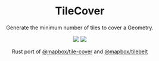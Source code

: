 <h1 align=center>TileCover</h1>

<p align=center>Generate the minimum number of tiles to cover a Geometry.</p>

<p align="center">
  <a href="https://circleci.com/gh/ingalls/tilecover-rs/tree/master"><img src="https://circleci.com/gh/ingalls/tilecover-rs/tree/master.svg?style=shield"/></a>
  <a href="https://crates.io/crates/tilecover-rs"><img src="https://img.shields.io/crates/v/tilecover-rs.svg"/></a>
</p>

<p align=center>
    Rust port of <a href="https://github.com/mapbox/tile-cover">@mapbox/tile-cover</a> and
    <a href="https://github.com/mapbox/tilebelt">@mapbox/tilebelt</a>
</p>


